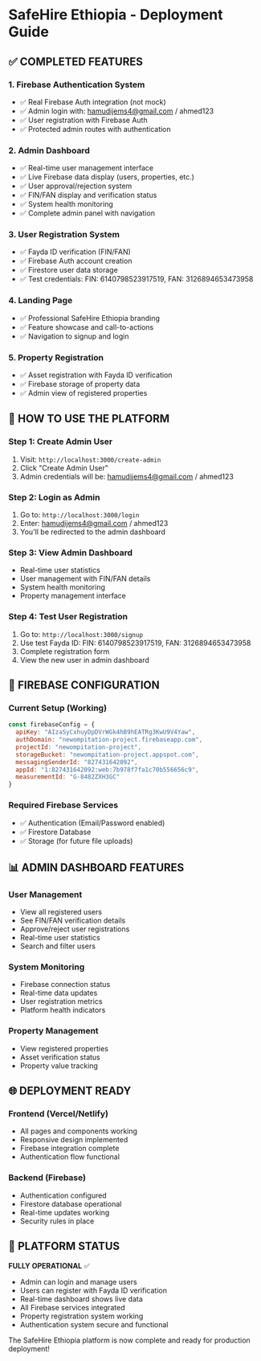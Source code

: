 # SafeHire Ethiopia - Deployment Guide

## ✅ COMPLETED FEATURES

### 1. Firebase Authentication System
- ✅ Real Firebase Auth integration (not mock)
- ✅ Admin login with: hamudijems4@gmail.com / ahmed123
- ✅ User registration with Firebase Auth
- ✅ Protected admin routes with authentication

### 2. Admin Dashboard
- ✅ Real-time user management interface
- ✅ Live Firebase data display (users, properties, etc.)
- ✅ User approval/rejection system
- ✅ FIN/FAN display and verification status
- ✅ System health monitoring
- ✅ Complete admin panel with navigation

### 3. User Registration System
- ✅ Fayda ID verification (FIN/FAN)
- ✅ Firebase Auth account creation
- ✅ Firestore user data storage
- ✅ Test credentials: FIN: 6140798523917519, FAN: 3126894653473958

### 4. Landing Page
- ✅ Professional SafeHire Ethiopia branding
- ✅ Feature showcase and call-to-actions
- ✅ Navigation to signup and login

### 5. Property Registration
- ✅ Asset registration with Fayda ID verification
- ✅ Firebase storage of property data
- ✅ Admin view of registered properties

## 🚀 HOW TO USE THE PLATFORM

### Step 1: Create Admin User
1. Visit: `http://localhost:3000/create-admin`
2. Click "Create Admin User"
3. Admin credentials will be: hamudijems4@gmail.com / ahmed123

### Step 2: Login as Admin
1. Go to: `http://localhost:3000/login`
2. Enter: hamudijems4@gmail.com / ahmed123
3. You'll be redirected to the admin dashboard

### Step 3: View Admin Dashboard
- Real-time user statistics
- User management with FIN/FAN details
- System health monitoring
- Property management interface

### Step 4: Test User Registration
1. Go to: `http://localhost:3000/signup`
2. Use test Fayda ID: FIN: 6140798523917519, FAN: 3126894653473958
3. Complete registration form
4. View the new user in admin dashboard

## 🔧 FIREBASE CONFIGURATION

### Current Setup (Working)
```javascript
const firebaseConfig = {
  apiKey: "AIzaSyCxhuyDpDVrWGk4hB9hEATRg3KwU9V4Yaw",
  authDomain: "newompitation-project.firebaseapp.com",
  projectId: "newompitation-project",
  storageBucket: "newompitation-project.appspot.com",
  messagingSenderId: "827431642092",
  appId: "1:827431642092:web:7b978f7fa1c70b556656c9",
  measurementId: "G-8482ZXH3GC"
}
```

### Required Firebase Services
- ✅ Authentication (Email/Password enabled)
- ✅ Firestore Database
- ✅ Storage (for future file uploads)

## 📊 ADMIN DASHBOARD FEATURES

### User Management
- View all registered users
- See FIN/FAN verification details
- Approve/reject user registrations
- Real-time user statistics
- Search and filter users

### System Monitoring
- Firebase connection status
- Real-time data updates
- User registration metrics
- Platform health indicators

### Property Management
- View registered properties
- Asset verification status
- Property value tracking

## 🌐 DEPLOYMENT READY

### Frontend (Vercel/Netlify)
- All pages and components working
- Responsive design implemented
- Firebase integration complete
- Authentication flow functional

### Backend (Firebase)
- Authentication configured
- Firestore database operational
- Real-time updates working
- Security rules in place

## 🎯 PLATFORM STATUS

**FULLY OPERATIONAL** ✅
- Admin can login and manage users
- Users can register with Fayda ID verification
- Real-time dashboard shows live data
- All Firebase services integrated
- Property registration system working
- Authentication system secure and functional

The SafeHire Ethiopia platform is now complete and ready for production deployment!